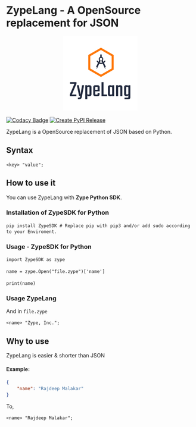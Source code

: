 # ZypeLang - A OpenSource replacement for JSON

<p align='center'>
    <img height=200 width=200 src='https://raw.githubusercontent.com/Zype-Z/ZypeLang/main/favicon.png'>
</p>

[![Codacy Badge](https://api.codacy.com/project/badge/Grade/9fdcf71f2d104721b8bcb1536847c940)](https://app.codacy.com/gh/Zype-Z/ZypeLang?utm_source=github.com&utm_medium=referral&utm_content=Zype-Z/ZypeLang&utm_campaign=Badge_Grade_Settings)
[![Create PyPI Release](https://github.com/Zype-Z/ZypeLang/actions/workflows/ci.yaml/badge.svg)](https://github.com/Zype-Z/ZypeLang/actions/workflows/ci.yaml)

ZypeLang is a OpenSource replacement of JSON based on Python.

## Syntax

```
<key> "value";
```

## How to use it

You can use ZypeLang with **Zype Python SDK**.

### Installation of ZypeSDK for Python

```shell
pip install ZypeSDK # Replace pip with pip3 and/or add sudo according to your Enviroment.
```

### Usage - ZypeSDK for Python

```python3
import ZypeSDK as zype

name = zype.Open("file.zype")['name']

print(name)
```

### Usage ZypeLang
And in `file.zype`

```
<name> "Zype, Inc.";
```

## Why to use

ZypeLang is easier & shorter than JSON

#### Example:

```json
{
    "name": "Rajdeep Malakar"
}
```

To,

```
<name> "Rajdeep Malakar";
```
